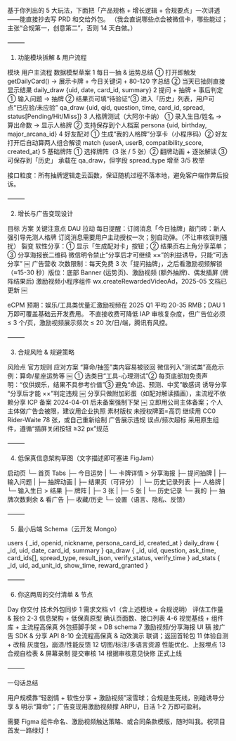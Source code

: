 基于你列出的 5 大玩法，下面把「产品规格 + 增长逻辑 + 合规要点」一次讲透——能直接抄去写 PRD 和交给外包。
（我会直说哪些点会被微信卡，哪些能过；主张“合规第一，创意第二”，否则 14 天白做。）

⸻

1. 功能模块拆解 & 用户流程

模块 用户主流程 数据模型草案
1 每日一抽 & 运势总结 ① 打开即触发 getDailyCard() → 展示卡牌 + 今日关键词 + 80-120 字总结 ② 当天已抽则直接显示结果 daily_draw {uid, date, card_id, summary}
2 提问 + 抽牌 + 事后判定 ① 输入问题 → 抽牌 ② 结果页可填“待验证”③ 进入「历史」列表，用户可点“已应验/未应验” qa_draw {uid, qid, question, time, card_id, spread, status[Pending/Hit/Miss]}
3 人格牌测试（大阿尔卡纳） ① 录入生日/姓名 → 算出命数 → 显示人格牌 ② 支持保存到个人档案 persona {uid, birthday, major_arcana_id}
4 好友配对 ① 生成“我的人格牌”分享卡（小程序码）② 好友打开后自动算两人组合解读 match {userA, userB, compatibility_score, created_at}
5 基础牌阵 ① 选择牌阵（3 张 / 5 张）② 翻牌动画 + 逐张解读 ③ 可保存到「历史」 承载在 qa_draw，但字段 spread_type 增至 3/5 枚举

接口粒度：所有抽牌逻辑走云函数，保证随机过程不落本地，避免客户端作弊后投诉。

⸻

2. 增长与广告变现设计

目标 方案 关键注意点
DAU 拉动 每日提醒：订阅消息「今日抽牌」敲门砖：新人强引导先测人格牌 订阅消息需要用户主动授权一次；别自动弹。（不让审核误判骚扰）
裂变 软性分享：① 显示「生成配对卡」按钮；② 结果页右上角分享菜单；③ 分享海报嵌二维码 微信明令禁止“分享后才可继续 ××”的利益诱导，只能“可选分享” ￼
广告营收 次数限制：每天免费 3 次「提问抽牌」，之后看激励视频解锁（≈15-30 秒）版位：底部 Banner (运势页)、激励视频 (额外抽牌)、偶发插屏 (牌阵结果后) 激励视频小程序组件 wx.createRewardedVideoAd，2025-05 文档已更新 ￼

eCPM 预期：娱乐/工具类优量汇激励视频在 2025 Q1 平均 20-35 RMB；DAU 1 万即可覆盖基础云开发费用。
不直接收费可降低 IAP 审核复杂度，但广告位必须 ≤ 3 个/页，激励视频展示频次 ≤ 20 次/日/端，腾讯有风控。

⸻

3. 合规风险 & 规避策略

风险点 官方规则 应对方案
“算命/抽签”类内容易被驳回 微信列入“测试类”高危示例：算命/星座运势等 ￼ ① 选类目“工具-心理测试”② 每页底部加免责声明：“仅供娱乐，结果不具参考价值”③ 避免“命运、预测、中奖”敏感词
诱导分享 “分享后才能 ××”判定违规 ￼ 分享只做附加彩蛋（如配对解读插画），主流程不依赖分享
ICP 备案 2024-04-01 后未备案强制下架 ￼ 立即用公司主体备案；个人主体做广告会被限，建议用企业执照
素材版权 未授权牌面=高罚 继续用 CC0 Rider-Waite 78 张，或自己重新绘制
广告展示违规 误点/频次超标 采用原生组件，遵循“插屏关闭按钮 ≥32 px”规范

⸻

4. 低保真信息架构草图（文字描述即可塞进 FigJam）

启动页
└─ 首页 Tabs
├─ 今日运势
| └─ 卡牌详情 > 分享海报
├─ 提问抽牌
| ├─ 输入问题
| ├─ 抽牌动画
| ├─ 结果页（可评分）
| └─ 历史记录列表
├─ 人格牌
| └─ 输入生日 > 结果
├─ 牌阵
| ├─ 3 张
| ├─ 5 张
| └─ 历史记录
└─ 我的
├─ 抽牌次数剩余 & 看广告
├─ 收藏/历史
└─ 设置（语言、隐私、反馈）

⸻

5. 最小后端 Schema（云开发 Mongo）

users {
\_id, openid, nickname, persona_card_id, created_at
}
daily_draw {
\_id, uid, date, card_id, summary
}
qa_draw {
\_id, uid, question, ask_time, card_ids[], spread_type, result_json,
verify_status, verify_time
}
ad_stats {
\_id, uid, ad_unit_id, show_time, reward_granted
}

⸻

6. 你这两周的交付清单 & 节点

Day 你交付 技术外包同步
1 需求文档 v1（含上述模块 + 合规说明） 评估工作量 & 报价
2-3 信息架构 + 低保真原型 确认页面数、接口列表
4-6 视觉基线 + 组件库 + 主流程高保真 外包搭脚手架 + DB schema
7 激励视频/分享海报 UI 稿 接广告 SDK & 分享 API
8-10 全流程高保真 & 动效演示 联调；返回首轮包
11 体验自测 + 改稿 灰度包，崩溃/性能反馈
12 切图/标注/多语言资源 性能优化、上报埋点
13 合规自检表 & 屏幕录制 提交审核
14 根据审核意见快修 正式上线

⸻

一句话总结

用户规模靠“轻剧情 + 软性分享 + 激励视频”滚雪球；合规是生死线，别碰诱导分享 & 明示“算命”；广告变现用激励视频撑 ARPU，日活 1-2 万即可盈利。

需要 Figma 组件命名、激励视频触达策略、或合同条款模版，随时叫我。祝项目首发一路绿灯！
